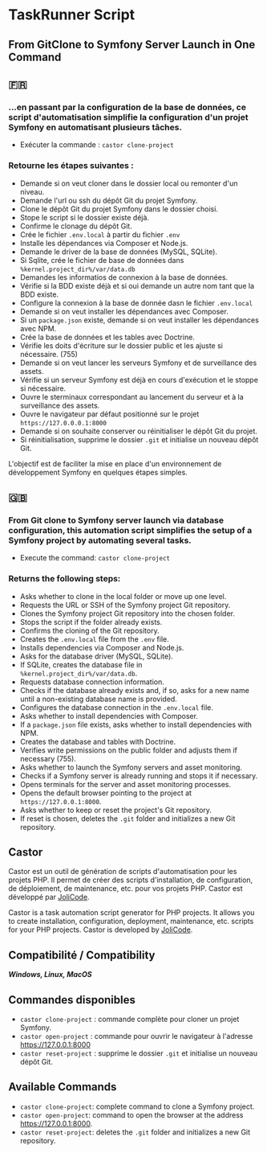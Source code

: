 # TaskRunner Script
## From GitClone to Symfony Server Launch in One Command

## 🇫🇷 
### ...en passant par la configuration de la base de données, ce script d'automatisation simplifie la configuration d'un projet Symfony en automatisant plusieurs tâches.

- Exécuter la commande : `castor clone-project`

### Retourne les étapes suivantes :

- Demande si on veut cloner dans le dossier local ou remonter d'un niveau.
- Demande l'url ou ssh du dépôt Git du projet Symfony.
- Clone le dépôt Git du projet Symfony dans le dossier choisi. 
- Stope le script si le dossier existe déjà.
- Confirme le clonage du dépôt Git.
- Crée le fichier `.env.local` à partir du fichier `.env`
- Installe les dépendances via Composer et Node.js.
- Demande le driver de la base de données (MySQL, SQLite).
- Si Sqlite, crée le fichier de base de données dans `%kernel.project_dir%/var/data.db`
- Demandes les informatios de connexion à la base de données.
- Vérifie si la BDD existe déjà et si oui demande un autre nom tant que la BDD existe.
- Configure la connexion à la base de donnée dasn le fichier `.env.local`
- Demande si on veut installer les dépendances avec Composer.
- Si un `package.json` existe, demande si on veut installer les dépendances avec NPM.
- Crée la base de données et les tables avec Doctrine.
- Vérifie les doits d'écriture sur le dossier public et les ajuste si nécessaire. (755)
- Demande si on veut lancer les serveurs Symfony et de surveillance des assets.
- Vérifie si un serveur Symfony est déjà en cours d'exécution et le stoppe si nécessaire.
- Ouvre le sterminaux correspondant au lancement du serveur et à la surveillance des assets.
- Ouvre le navigateur par défaut positionné sur le projet `https://127.0.0.0.1:8000`
- Demande si on souhaite conserver ou réinitialiser le dépôt Git du projet.
- Si réinitialisation, supprime le dossier `.git` et initialise un nouveau dépôt Git.

L'objectif est de faciliter la mise en place d'un environnement de développement Symfony en quelques étapes simples.

## 🇬🇧
### From Git clone to Symfony server launch via database configuration, this automation script simplifies the setup of a Symfony project by automating several tasks.

- Execute the command: `castor clone-project`

### Returns the following steps:

- Asks whether to clone in the local folder or move up one level.
- Requests the URL or SSH of the Symfony project Git repository.
- Clones the Symfony project Git repository into the chosen folder.
- Stops the script if the folder already exists.
- Confirms the cloning of the Git repository.
- Creates the `.env.local` file from the `.env` file.
- Installs dependencies via Composer and Node.js.
- Asks for the database driver (MySQL, SQLite).
- If SQLite, creates the database file in `%kernel.project_dir%/var/data.db`.
- Requests database connection information.
- Checks if the database already exists and, if so, asks for a new name until a non-existing database name is provided.
- Configures the database connection in the `.env.local` file.
- Asks whether to install dependencies with Composer.
- If a `package.json` file exists, asks whether to install dependencies with NPM.
- Creates the database and tables with Doctrine.
- Verifies write permissions on the public folder and adjusts them if necessary (755).
- Asks whether to launch the Symfony servers and asset monitoring.
- Checks if a Symfony server is already running and stops it if necessary.
- Opens terminals for the server and asset monitoring processes.
- Opens the default browser pointing to the project at `https://127.0.0.1:8000`.
- Asks whether to keep or reset the project's Git repository.
- If reset is chosen, deletes the `.git` folder and initializes a new Git repository.


## Castor

Castor est un outil de génération de scripts d'automatisation pour les projets PHP. Il permet de créer des scripts d'installation, de configuration, de déploiement, de maintenance, etc. pour vos projets PHP. Castor est développé par [JoliCode](https://castor.jolicode.com/).

Castor is a task automation script generator for PHP projects. It allows you to create installation, configuration, deployment, maintenance, etc. scripts for your PHP projects. Castor is developed by [JoliCode](https://castor.jolicode.com/).

## Compatibilité / Compatibility
***Windows, Linux, MacOS***

## Commandes disponibles
- `castor clone-project` : commande complète pour cloner un projet Symfony.
- `castor open-project` : commande pour ouvrir le navigateur à l'adresse https://127.0.0.1:8000
- `castor reset-project` : supprime le dossier `.git` et initialise un nouveau dépôt Git.

## Available Commands
- `castor clone-project`: complete command to clone a Symfony project.
- `castor open-project`: command to open the browser at the address https://127.0.0.1:8000.
- `castor reset-project`: deletes the `.git` folder and initializes a new Git repository.


